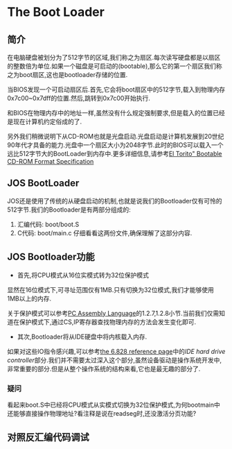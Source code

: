 # The Boot Loader
## 简介
在电脑硬盘被划分为了512字节的区域,我们称之为扇区.每次读写硬盘都是以扇区的整数倍为单位.如果一个磁盘是可启动的(bootable),那么它的第一个扇区我们称之为boot扇区,这也是bootloader存储的位置.

当BIOS发现一个可启动扇区后.首先,它会将boot扇区中的512字节,载入到物理内存0x7c00~0x7dff的位置.然后,跳转到0x7c00开始执行.

和BIOS在物理内存中的地址一样,虽然没有什么规定强制要求,但是载入的位置已经是现在计算机约定俗成的了.

另外我们稍微说明下从CD-ROM也就是光盘启动.光盘启动是计算机发展到20世纪90年代才具备的能力.光盘中一个扇区大小为2048字节.此时的BIOS可以载入一个远比512字节大的BootLoader到内存中.更多详细信息,请参考[El Torito" Bootable CD-ROM Format Specification](https://pdos.csail.mit.edu/6.828/2017/readings/boot-cdrom.pdf)

## JOS BootLoader
JOS还是使用了传统的从硬盘启动的机制,也就是说我们的Bootloader仅有可怜的512字节.我们的Bootloader是有两部分组成的:
1. 汇编代码: boot/boot.S
2. C代码: boot/main.c
仔细看看这两份文件,确保理解了这部分内容.

## JOS Bootloader功能
* 首先,将CPU模式从16位实模式转为32位保护模式

显然在16位模式下,可寻址范围仅有1MB.只有切换为32位模式,我们才能够使用1MB以上的内存.

关于保护模式可以参考[PC Assembly Language](https://pdos.csail.mit.edu/6.828/2017/readings/pcasm-book.pdf)的1.2.7,1.2.8小节.当前我们仅需知道在保护模式下,通过CS,IP寄存器查找物理内存的方法会发生变化即可.

* 其次,Bootloader将从IDE硬盘中将内核载入内存.

如果对这些IO指令感兴趣,可以参考[the 6.828 reference page](https://pdos.csail.mit.edu/6.828/2017/reference.html)中的*IDE hard drive controller*部分.我们并不需要太过深入这个部分,虽然设备驱动是操作系统开发中,非常重要的部分.但是从整个操作系统的结构来看,它也是最无趣的部分了.

### 疑问
看起来boot.S中已经将CPU模式从实模式切换为32位保护模式,为何bootmain中还能够直接操作物理地址?看注释是说在readseg时,还没激活分页功能?

## 对照反汇编代码调试